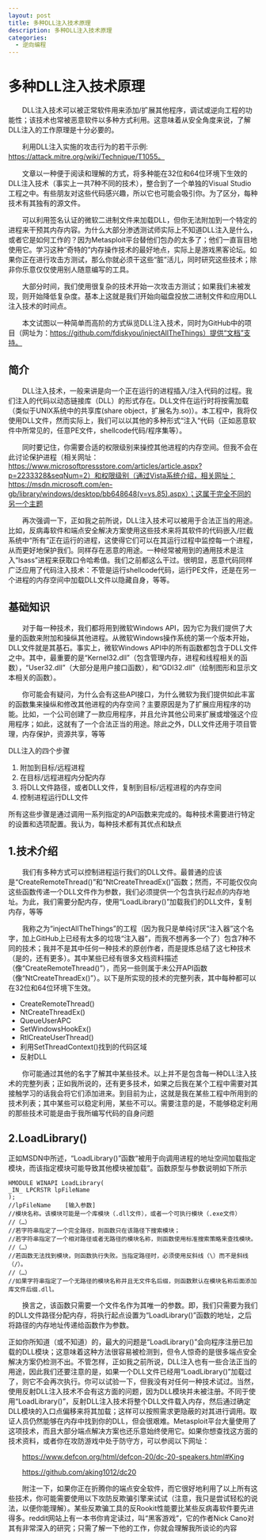 ```yaml
---
layout: post
title: 多种DLL注入技术原理
description: 多种DLL注入技术原理
categories:
  - 逆向编程
---
```

# 多种DLL注入技术原理

&emsp;&emsp;DLL注入技术可以被正常软件用来添加/扩展其他程序，调试或逆向工程的功能性；该技术也常被恶意软件以多种方式利用。这意味着从安全角度来说，了解DLL注入的工作原理是十分必要的。

&emsp;&emsp;利用DLL注入实施的攻击行为的若干示例: https://attack.mitre.org/wiki/Technique/T1055。

&emsp;&emsp;文章以一种便于阅读和理解的方式，将多种能在32位和64位环境下生效的DLL注入技术（事实上一共7种不同的技术），整合到了一个单独的Visual Studio工程之中。有些朋友对这些代码感兴趣，所以它也可能会吸引你。为了区分，每种技术有其独有的源文件。

&emsp;&emsp;可以利用签名认证的微软二进制文件来加载DLL，但你无法附加到一个特定的进程来干预其内存内容。为什么大部分渗透测试师实际上不知道DLL注入是什么，或者它是如何工作的？因为Metasploit平台替他们包办的太多了；他们一直盲目地使用它。学习这种“奇特的”内存操作技术的最好地点，实际上是游戏黑客论坛。如果你正在进行攻击方测试，那么你就必须干这些“脏”活儿，同时研究这些技术；除非你乐意仅仅使用别人随意编写的工具。

&emsp;&emsp;大部分时间，我们使用很复杂的技术开始一次攻击方测试；如果我们未被发现，则开始降低复杂度。基本上这就是我们开始向磁盘投放二进制文件和应用DLL注入技术的时间点。

&emsp;&emsp;本文试图以一种简单而高阶的方式纵览DLL注入技术，同时为GitHub中的项目（网址为：https://github.com/fdiskyou/injectAllTheThings）提供“文档”支持。

## 简介

&emsp;&emsp;DLL注入技术，一般来讲是向一个正在运行的进程插入/注入代码的过程。我们注入的代码以动态链接库（DLL）的形式存在。DLL文件在运行时将按需加载（类似于UNIX系统中的共享库(share object，扩展名为.so)）。本工程中，我将仅使用DLL文件，然而实际上，我们可以以其他的多种形式“注入“代码（正如恶意软件中所常见的，任意PE文件，shellcode代码/程序集等）。

&emsp;&emsp;同时要记住，你需要合适的权限级别来操控其他进程的内存空间。但我不会在此讨论保护进程（相关网址：https://www.microsoftpressstore.com/articles/article.aspx?p=2233328&seqNum=2）和权限级别（通过Vista系统介绍，相关网址：https://msdn.microsoft.com/en-gb/library/windows/desktop/bb648648(v=vs.85).aspx）；这属于完全不同的另一个主题

&emsp;&emsp;再次强调一下，正如我之前所说，DLL注入技术可以被用于合法正当的用途。比如，反病毒软件和端点安全解决方案使用这些技术来将其软件的代码嵌入/拦截系统中“所有”正在运行的进程，这使得它们可以在其运行过程中监控每一个进程，从而更好地保护我们。同样存在恶意的用途。一种经常被用到的通用技术是注入“lsass”进程来获取口令哈希值。我们之前都这么干过。很明显，恶意代码同样广泛应用了代码注入技术：不管是运行shellcode代码，运行PE文件，还是在另一个进程的内存空间中加载DLL文件以隐藏自身，等等。

## 基础知识

&emsp;&emsp;对于每一种技术，我们都将用到微软Windows API，因为它为我们提供了大量的函数来附加和操纵其他进程。从微软Windows操作系统的第一个版本开始，DLL文件就是其基石。事实上，微软Windows API中的所有函数都包含于DLL文件之中。其中，最重要的是“Kernel32.dll”（包含管理内存，进程和线程相关的函数），“User32.dll”（大部分是用户接口函数），和“GDI32.dll”（绘制图形和显示文本相关的函数）。

&emsp;&emsp;你可能会有疑问，为什么会有这些API接口，为什么微软为我们提供如此丰富的函数集来操纵和修改其他进程的内存空间？主要原因是为了扩展应用程序的功能。比如，一个公司创建了一款应用程序，并且允许其他公司来扩展或增强这个应用程序；如此，这就有了一个合法正当的用途。除此之外，DLL文件还用于项目管理，内存保护，资源共享，等等

DLL注入的四个步骤

1. 附加到目标/远程进程
2. 在目标/远程进程内分配内存
3. 将DLL文件路径，或者DLL文件，复制到目标/远程进程的内存空间
4. 控制进程运行DLL文件

所有这些步骤是通过调用一系列指定的API函数来完成的。每种技术需要进行特定的设置和选项配置。我认为，每种技术都有其优点和缺点

## 1.技术介绍

&emsp;&emsp;我们有多种方式可以控制进程运行我们的DLL文件。最普通的应该是“CreateRemoteThread()”和“NtCreateThreadEx()”函数；然而，不可能仅仅向这些函数传递一个DLL文件作为参数，我们必须提供一个包含执行起点的内存地址。为此，我们需要分配内存，使用“LoadLibrary()”加载我们的DLL文件，复制内存，等等

&emsp;&emsp;我称之为“injectAllTheThings”的工程（因为我只是单纯讨厌“注入器”这个名字，加上GitHub上已经有太多的垃圾“注入器”，而我不想再多一个了）包含7种不同的技术；我并不是其中任何一种技术的原创作者，而是提炼总结了这七种技术（是的，还有更多）。其中某些已经有很多文档资料描述（像“CreateRemoteThread()”），而另一些则属于未公开API函数（像“NtCreateThreadEx()”）。以下是所实现的技术的完整列表，其中每种都可以在32位和64位环境下生效。

- CreateRemoteThread()
- NtCreateThreadEx()
- QueueUserAPC
- SetWindowsHookEx()
- RtlCreateUserThread()
- 利用SetThreadContext()找到的代码区域
- 反射DLL

&emsp;&emsp;你可能通过其他的名字了解其中某些技术。以上并不是包含每一种DLL注入技术的完整列表；正如我所说的，还有更多技术，如果之后我在某个工程中需要对其接触学习的话我会将它们添加进来。到目前为止，这就是我在某些工程中所用到的技术列表；其中某些可以稳定利用，某些不可以。需要注意的是，不能够稳定利用的那些技术可能是由于我所编写代码的自身问题

## 2.LoadLibrary()

正如MSDN中所述，“LoadLibrary()”函数“被用于向调用进程的地址空间加载指定模块，而该指定模块可能导致其他模块被加载”。函数原型与参数说明如下所示

```
HMODULE WINAPI LoadLibrary(
_IN_ LPCRSTR lpFileName
);
//lpFileName    [输入参数]
//模块名称。该模块可能是一个库模块（.dll文件），或者一个可执行模块（.exe文件）
//（…）
//若字符串指定了一个完全路径，则函数只在该路径下搜索模块；
//若字符串指定了一个相对路径或者无路径的模块名称，则函数使用标准搜索策略来查找模块。
//（…）
//若函数无法找到模块，则函数执行失败。当指定路径时，必须使用反斜线（\）而不是斜线（/）。
//（…）
//如果字符串指定了一个无路径的模块名称并且无文件名后缀，则函数默认在模块名称后面添加库文件后缀.dll。
```

&emsp;&emsp;换言之，该函数只需要一个文件名作为其唯一的参数。即，我们只需要为我们的DLL文件路径分配内存，将执行起点设置为“LoadLibrary()”函数的地址，之后将路径的内存地址传递给函数作为参数。

正如你所知道（或不知道）的，最大的问题是“LoadLibrary()”会向程序注册已加载的DLL模块；这意味着这种方法很容易被检测到，但令人惊奇的是很多端点安全解决方案仍检测不出。不管怎样，正如我之前所说，DLL注入也有一些合法正当的用途，因此我们还要注意的是，如果一个DLL文件已经用“LoadLibrary()”加载过了，则它不会再次执行。你可以试验一下，但我没有对任何一种技术试过。当然，使用反射DLL注入技术不会有这方面的问题，因为DLL模块并未被注册。不同于使用“LoadLibrary()”，反射DLL注入技术将整个DLL文件载入内存，然后通过确定DLL模块的入口点偏移来将其加载；这样可以按照需求更隐蔽的对其进行调用。取证人员仍然能够在内存中找到你的DLL，但会很艰难。Metasploit平台大量使用了这项技术，而且大部分端点解决方案也还乐意始终使用它。如果你想查找这方面的技术资料，或者你在攻防游戏中处于防守方，可以参阅以下网址：

&emsp;&emsp;https://www.defcon.org/html/defcon-20/dc-20-speakers.html#King

&emsp;&emsp;https://github.com/aking1012/dc20

&emsp;&emsp;附注一下，如果你正在折腾你的端点安全软件，而它很好地利用了以上所有这些技术，你可能需要使用以下攻防反欺骗引擎来试试（注意，我只是尝试轻松的说法，以便你能理解）。某些反欺骗工具的反Rookit性能要比某些反病毒软件要先进得多。reddit网站上有一本书你肯定读过，叫“黑客游戏”，它的作者Nick Cano对其有非常深入的研究；只需了解一下他的工作，你就会理解我所谈论的内容

